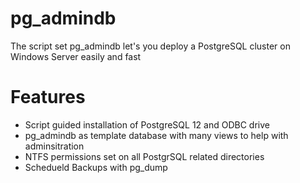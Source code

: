 # pg_admindb
The script set pg_admindb let's you deploy a PostgreSQL cluster on Windows Server easily and fast

# Features
- Script guided installation of PostgreSQL 12 and ODBC drive
- pg_admindb as template database with many views to help with adminsitration
- NTFS permissions set on all PostgrSQL related directories
- Schedueld Backups with pg_dump

